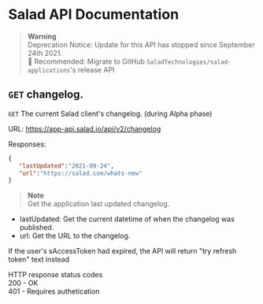 # Salad API Documentation

> **Warning** <br>
> Deprecation Notice: Update for this API has stopped since September 24th 2021. <br>
> 🔧 Recommended: Migrate to GitHub `SaladTechnologies/salad-applications`'s release API

## `GET` changelog.
`GET` The current Salad client's changelog. (during Alpha phase)

URL: https://app-api.salad.io/api/v2/changelog

Responses:
```json
{
   "lastUpdated":"2021-09-24",
   "url":"https://salad.com/whats-new"
}
```

> **Note** <br>
> Get the application last updated changelog.
* lastUpdated: Get the current datetime of when the changelog was published.
* url: Get the URL to the changelog.

If the user's sAccessToken had expired, the API will return "try refresh token" text instead

HTTP response status codes <br>
200 - OK <br>
401 - Requires authetication